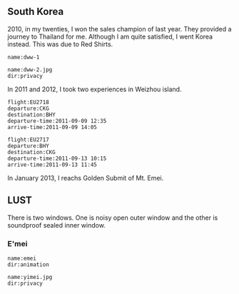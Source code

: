 <a-secret name="timeline"></a-secret>

<a-secret name="wxj" blackout></a-secret>

<a-secret name="wxj" autoload></a-secret>

## South Korea

2010, in my twenties, I won the sales champion of last year. They provided a journey to Thailand for me. Although I am quite satisfied, I went Korea instead. This was due to Red Shirts. 


```<a-img>
name:dww-1
```

```<a-img>
name:dww-2.jpg
dir:privacy
```

In 2011 and 2012, I took two experiences in Weizhou island. 

```<a-flight>
flight:EU2718
departure:CKG
destination:BHY
departure-time:2011-09-09 12:35
arrive-time:2011-09-09 14:05
```

```<a-flight>
flight:EU2717
departure:BHY
destination:CKG
departure-time:2011-09-13 10:15
arrive-time:2011-09-13 11:45
```

In January 2013, I reachs Golden Submit of Mt. Emei. 


## LUST

There is two windows. One is noisy open outer window and the other is soundproof sealed inner window.







### E'mei

```<a-img>
name:emei
dir:animation
```


```<a-img>
name:yimei.jpg
dir:privacy
```